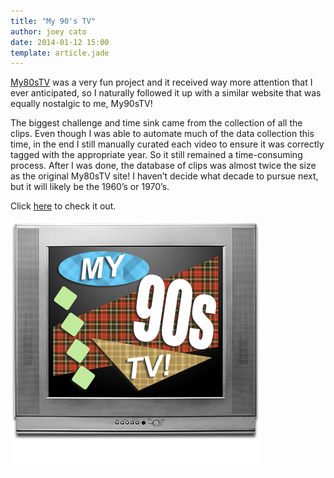 ```yaml
---
title: "My 90's TV"
author: joey cato
date: 2014-01-12 15:00
template: article.jade
---
```


[My80sTV](http://my80stv.com) was a very  fun project and it received way more attention that I ever anticipated, so I naturally followed it up with a similar website that was equally nostalgic to me, My90sTV!

<span class="more"></span>

The biggest challenge and time sink came from the collection of all the clips. Even though I was able to automate much of the data collection this time, in the end I still manually curated each video to ensure it was correctly tagged with the appropriate year.  So it still remained a time-consuming process. After I was done, the database of clips was almost twice the size as the original My80sTV site! I haven’t decide what decade to pursue next, but it will likely be the 1960’s or 1970’s.


Click [here](http://my90stv.com) to check it out.

<a href="http://my90stv.com"><img src="tv90_400.jpg" alt="tv90" href="http://my90stv.com" style="width:400px"/></a>
